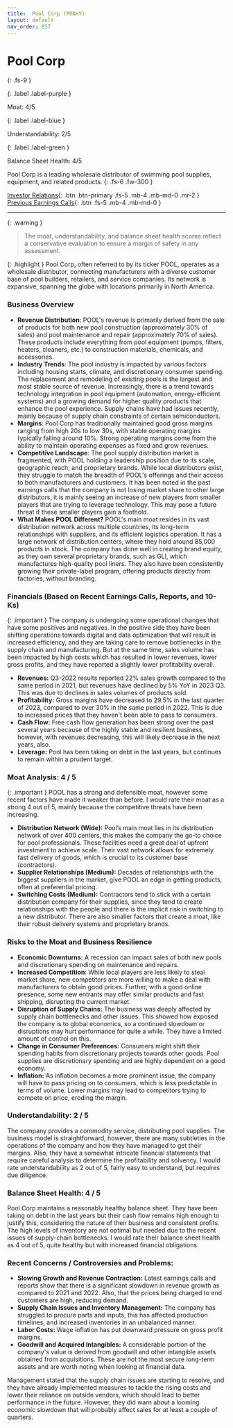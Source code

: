 ```yaml
---
title:  Pool Corp (POAHY)
layout: default
nav_order: 857
---
```


#  Pool Corp
{: .fs-9 }

{: .label .label-purple }

Moat: 4/5

{: .label .label-blue }

Understandability: 2/5

{: .label .label-green }

Balance Sheet Health: 4/5

Pool Corp is a leading wholesale distributor of swimming pool supplies, equipment, and related products.
{: .fs-6 .fw-300 }

[Investor Relations](https://www.google.com/search?q=POAHY+investor+relations){: .btn .btn-primary .fs-5 .mb-4 .mb-md-0 .mr-2 }
[Previous Earnings Calls](https://discountingcashflows.com/company/POAHY/transcripts/){: .btn .fs-5 .mb-4 .mb-md-0 }

---

{: .warning }
>The moat, understandability, and balance sheet health scores reflect a conservative evaluation to ensure a margin of safety in any assessment.



{: .highlight }
Pool Corp, often referred to by its ticker POOL, operates as a wholesale distributor, connecting manufacturers with a diverse customer base of pool builders, retailers, and service companies. Its network is expansive, spanning the globe with locations primarily in North America.

### Business Overview

*   **Revenue Distribution**: POOL's revenue is primarily derived from the sale of products for both new pool construction (approximately 30% of sales) and pool maintenance and repair (approximately 70% of sales). These products include everything from pool equipment (pumps, filters, heaters, cleaners, etc.) to construction materials, chemicals, and accessories.
*   **Industry Trends**: The pool industry is impacted by various factors including housing starts, climate, and discretionary consumer spending. The replacement and remodeling of existing pools is the largest and most stable source of revenue. Increasingly, there is a trend towards technology integration in pool equipment (automation, energy-efficient systems) and a growing demand for higher quality products that enhance the pool experience. Supply chains have had issues recently, mainly because of supply chain constraints of certain semiconductors.
*  **Margins**: Pool Corp has traditionally maintained good gross margins ranging from high 20s to low 30s, with stable operating margins typically falling around 10%. Strong operating margins come from the ability to maintain operating expenses as fixed and grow revenues.
*   **Competitive Landscape**: The pool supply distribution market is fragmented, with POOL holding a leadership position due to its scale, geographic reach, and proprietary brands. While local distributors exist, they struggle to match the breadth of POOL's offerings and their access to both manufacturers and customers. It has been noted in the past earnings calls that the company is not losing market share to other large distributors, it is mainly seeing an increase of new players from smaller players that are trying to leverage technology. This may pose a future threat if these smaller players gain a foothold.
*  **What Makes POOL Different?** POOL's main moat resides in its vast distribution network across multiple countries, its long-term relationships with suppliers, and its efficient logistics operation. It has a large network of distribution centers, where they hold around 85,000 products in stock. The company has done well in creating brand equity, as they own several proprietary brands, such as GLI, which manufactures high-quality pool liners. They also have been consistently growing their private-label program, offering products directly from factories, without branding.

### Financials (Based on Recent Earnings Calls, Reports, and 10-Ks)
{: .important }
The company is undergoing some operational changes that have some positives and negatives. In the positive side they have been shifting operations towards digital and data optimization that will result in increased efficiency, and they are taking care to remove bottlenecks in the supply chain and manufacturing. But at the same time, sales volume has been impacted by high costs which has resulted in lower revenues, lower gross profits, and they have reported a slightly lower profitability overall.
*   **Revenues:** Q3-2022 results reported 22% sales growth compared to the same period in 2021, but revenues have declined by 5% YoY in 2023 Q3. This was due to declines in sales volumes of products sold.
*   **Profitability:** Gross margins have decreased to 29.5% in the last quarter of 2023, compared to over 30% in the same period in 2022. This is due to increased prices that they haven't been able to pass to consumers.
*   **Cash Flow:** Free cash flow generation has been strong over the past several years because of the highly stable and resilient business, however, with revenues decreasing, this will likely decrease in the next years, also.
*    **Leverage:** Pool has been taking on debt in the last years, but continues to remain within a prudent target. 

### Moat Analysis: 4 / 5
{: .important }
POOL has a strong and defensible moat, however some recent factors have made it weaker than before. I would rate their moat as a strong 4 out of 5, mainly because the competitive threats have been increasing.
*   **Distribution Network (Wide):** Pool’s main moat lies in its distribution network of over 400 centers, this makes the company the go-to choice for pool professionals. These facilities need a great deal of upfront investment to achieve scale. Their vast network allows for extremely fast delivery of goods, which is crucial to its customer base (contractors).
*   **Supplier Relationships (Medium):** Decades of relationships with the biggest suppliers in the market, give POOL an edge in getting products, often at preferential pricing.
*   **Switching Costs (Medium):** Contractors tend to stick with a certain distribution company for their supplies, since they tend to create relationships with the people and there is the implicit risk in switching to a new distributor. There are also smaller factors that create a moat, like their robust delivery systems and proprietary brands.

### Risks to the Moat and Business Resilience
*   **Economic Downturns:**  A recession can impact sales of both new pools and discretionary spending on maintenance and repairs.
*   **Increased Competition**: While local players are less likely to steal market share, new competitors are more willing to make a deal with manufacturers to obtain good prices. Further, with a good online presence, some new entrants may offer similar products and fast shipping, disrupting the current market.
*   **Disruption of Supply Chains:** The business was deeply affected by supply chain bottlenecks and other issues. This showed how exposed the company is to global economics, so a continued slowdown or disruptions may hurt performance for quite a while. They have a limited amount of control on this.
*   **Change in Consumer Preferences:** Consumers might shift their spending habits from discretionary projects towards other goods. Pool supplies are discretionary spending and are highly dependent on a good economy.
*  **Inflation:** As inflation becomes a more prominent issue, the company will have to pass pricing on to consumers, which is less predictable in terms of volume. Lower margins may lead to competitors trying to compete on price, eroding the margin.

### Understandability: 2 / 5
The company provides a commodity service, distributing pool supplies. The business model is straightforward, however, there are many subtleties in the operations of the company and how they have managed to get their margins. Also, they have a somewhat intricate financial statements that require careful analysis to determine the profitability and solvency. I would rate understandability as 2 out of 5, fairly easy to understand, but requires due diligence.

### Balance Sheet Health: 4 / 5
Pool Corp maintains a reasonably healthy balance sheet. They have been taking on debt in the last years but their cash flow remains high enough to justify this, considering the nature of their business and consistent profits. The high levels of inventory are not optimal but needed due to the recent issues of supply-chain bottlenecks. I would rate their balance sheet health as 4 out of 5, quite healthy but with increased financial obligations.

### Recent Concerns / Controversies and Problems:
*  **Slowing Growth and Revenue Contraction:** Latest earnings calls and reports show that there is a significant slowdown in revenue growth as compared to 2021 and 2022. Also, that the prices being charged to end customers are high, reducing demand.
*  **Supply Chain Issues and Inventory Management:** The company has struggled to procure parts and inputs, this has affected production timelines, and increased inventories in an unbalanced manner.
*   **Labor Costs:** Wage inflation has put downward pressure on gross profit margins.
*  **Goodwill and Acquired Intangibles:** A considerable portion of the company's value is derived from goodwill and other intangible assets obtained from acquisitions. These are not the most secure long-term assets and are worth noting when looking at financial data.

Management stated that the supply chain issues are starting to resolve, and they have already implemented measures to tackle the rising costs and lower their reliance on outside vendors, which should lead to better performance in the future. However, they did warn about a looming economic slowdown that will probably affect sales for at least a couple of quarters.
